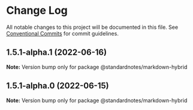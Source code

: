 # Change Log

All notable changes to this project will be documented in this file.
See [Conventional Commits](https://conventionalcommits.org) for commit guidelines.

## 1.5.1-alpha.1 (2022-06-16)

**Note:** Version bump only for package @standardnotes/markdown-hybrid

## 1.5.1-alpha.0 (2022-06-15)

**Note:** Version bump only for package @standardnotes/markdown-hybrid
